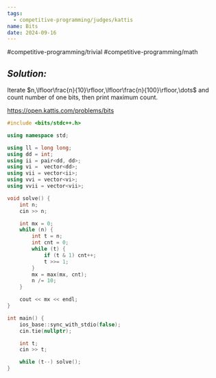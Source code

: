 ```yaml
---
tags:
  - competitive-programming/judges/kattis
name: Bits
date: 2024-09-16
---
```

#competitive-programming/trivial #competitive-programming/math 
## _Solution:_
Iterate $n,\lfloor\frac{n}{10}\rfloor,\lfloor\frac{n}{100}\rfloor,\dots$ and count number of one bits, then print maximum count.

https://open.kattis.com/problems/bits
```cpp
#include <bits/stdc++.h>

using namespace std;

using ll = long long;
using dd = int;
using ii = pair<dd, dd>;
using vi =  vector<dd>;
using vii = vector<ii>;
using vvi = vector<vi>;
using vvii = vector<vii>;

void solve() {
    int n;
    cin >> n;

    int mx = 0;
    while (n) {
        int t = n;
        int cnt = 0;
        while (t) {
            if (t & 1) cnt++;
            t >>= 1;
        }
        mx = max(mx, cnt);
        n /= 10;
    }

    cout << mx << endl;
}

int main() {
    ios_base::sync_with_stdio(false);
    cin.tie(nullptr);

    int t;
    cin >> t;

    while (t--) solve();
}
```